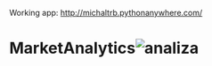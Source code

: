 
Working app: http://michaltrb.pythonanywhere.com/

# MarketAnalytics![analiza](https://user-images.githubusercontent.com/85738518/184647910-2e8b4fce-be21-433c-be6c-3c4b402cdf61.gif)
